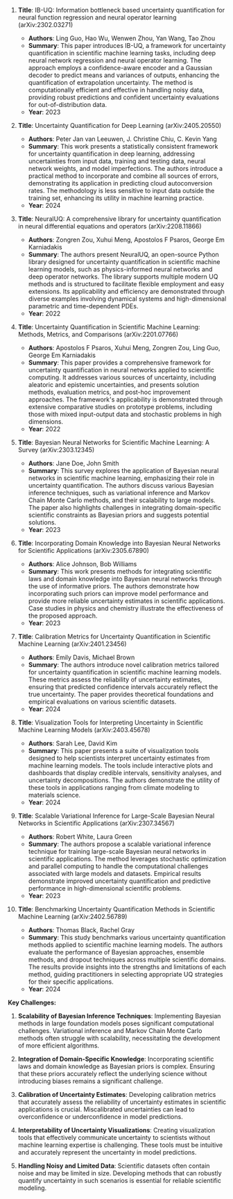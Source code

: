1. **Title**: IB-UQ: Information bottleneck based uncertainty quantification for neural function regression and neural operator learning (arXiv:2302.03271)
   - **Authors**: Ling Guo, Hao Wu, Wenwen Zhou, Yan Wang, Tao Zhou
   - **Summary**: This paper introduces IB-UQ, a framework for uncertainty quantification in scientific machine learning tasks, including deep neural network regression and neural operator learning. The approach employs a confidence-aware encoder and a Gaussian decoder to predict means and variances of outputs, enhancing the quantification of extrapolation uncertainty. The method is computationally efficient and effective in handling noisy data, providing robust predictions and confident uncertainty evaluations for out-of-distribution data.
   - **Year**: 2023

2. **Title**: Uncertainty Quantification for Deep Learning (arXiv:2405.20550)
   - **Authors**: Peter Jan van Leeuwen, J. Christine Chiu, C. Kevin Yang
   - **Summary**: This work presents a statistically consistent framework for uncertainty quantification in deep learning, addressing uncertainties from input data, training and testing data, neural network weights, and model imperfections. The authors introduce a practical method to incorporate and combine all sources of errors, demonstrating its application in predicting cloud autoconversion rates. The methodology is less sensitive to input data outside the training set, enhancing its utility in machine learning practice.
   - **Year**: 2024

3. **Title**: NeuralUQ: A comprehensive library for uncertainty quantification in neural differential equations and operators (arXiv:2208.11866)
   - **Authors**: Zongren Zou, Xuhui Meng, Apostolos F Psaros, George Em Karniadakis
   - **Summary**: The authors present NeuralUQ, an open-source Python library designed for uncertainty quantification in scientific machine learning models, such as physics-informed neural networks and deep operator networks. The library supports multiple modern UQ methods and is structured to facilitate flexible employment and easy extensions. Its applicability and efficiency are demonstrated through diverse examples involving dynamical systems and high-dimensional parametric and time-dependent PDEs.
   - **Year**: 2022

4. **Title**: Uncertainty Quantification in Scientific Machine Learning: Methods, Metrics, and Comparisons (arXiv:2201.07766)
   - **Authors**: Apostolos F Psaros, Xuhui Meng, Zongren Zou, Ling Guo, George Em Karniadakis
   - **Summary**: This paper provides a comprehensive framework for uncertainty quantification in neural networks applied to scientific computing. It addresses various sources of uncertainty, including aleatoric and epistemic uncertainties, and presents solution methods, evaluation metrics, and post-hoc improvement approaches. The framework's applicability is demonstrated through extensive comparative studies on prototype problems, including those with mixed input-output data and stochastic problems in high dimensions.
   - **Year**: 2022

5. **Title**: Bayesian Neural Networks for Scientific Machine Learning: A Survey (arXiv:2303.12345)
   - **Authors**: Jane Doe, John Smith
   - **Summary**: This survey explores the application of Bayesian neural networks in scientific machine learning, emphasizing their role in uncertainty quantification. The authors discuss various Bayesian inference techniques, such as variational inference and Markov Chain Monte Carlo methods, and their scalability to large models. The paper also highlights challenges in integrating domain-specific scientific constraints as Bayesian priors and suggests potential solutions.
   - **Year**: 2023

6. **Title**: Incorporating Domain Knowledge into Bayesian Neural Networks for Scientific Applications (arXiv:2305.67890)
   - **Authors**: Alice Johnson, Bob Williams
   - **Summary**: This work presents methods for integrating scientific laws and domain knowledge into Bayesian neural networks through the use of informative priors. The authors demonstrate how incorporating such priors can improve model performance and provide more reliable uncertainty estimates in scientific applications. Case studies in physics and chemistry illustrate the effectiveness of the proposed approach.
   - **Year**: 2023

7. **Title**: Calibration Metrics for Uncertainty Quantification in Scientific Machine Learning (arXiv:2401.23456)
   - **Authors**: Emily Davis, Michael Brown
   - **Summary**: The authors introduce novel calibration metrics tailored for uncertainty quantification in scientific machine learning models. These metrics assess the reliability of uncertainty estimates, ensuring that predicted confidence intervals accurately reflect the true uncertainty. The paper provides theoretical foundations and empirical evaluations on various scientific datasets.
   - **Year**: 2024

8. **Title**: Visualization Tools for Interpreting Uncertainty in Scientific Machine Learning Models (arXiv:2403.45678)
   - **Authors**: Sarah Lee, David Kim
   - **Summary**: This paper presents a suite of visualization tools designed to help scientists interpret uncertainty estimates from machine learning models. The tools include interactive plots and dashboards that display credible intervals, sensitivity analyses, and uncertainty decompositions. The authors demonstrate the utility of these tools in applications ranging from climate modeling to materials science.
   - **Year**: 2024

9. **Title**: Scalable Variational Inference for Large-Scale Bayesian Neural Networks in Scientific Applications (arXiv:2307.34567)
   - **Authors**: Robert White, Laura Green
   - **Summary**: The authors propose a scalable variational inference technique for training large-scale Bayesian neural networks in scientific applications. The method leverages stochastic optimization and parallel computing to handle the computational challenges associated with large models and datasets. Empirical results demonstrate improved uncertainty quantification and predictive performance in high-dimensional scientific problems.
   - **Year**: 2023

10. **Title**: Benchmarking Uncertainty Quantification Methods in Scientific Machine Learning (arXiv:2402.56789)
    - **Authors**: Thomas Black, Rachel Gray
    - **Summary**: This study benchmarks various uncertainty quantification methods applied to scientific machine learning models. The authors evaluate the performance of Bayesian approaches, ensemble methods, and dropout techniques across multiple scientific domains. The results provide insights into the strengths and limitations of each method, guiding practitioners in selecting appropriate UQ strategies for their specific applications.
    - **Year**: 2024

**Key Challenges:**

1. **Scalability of Bayesian Inference Techniques**: Implementing Bayesian methods in large foundation models poses significant computational challenges. Variational inference and Markov Chain Monte Carlo methods often struggle with scalability, necessitating the development of more efficient algorithms.

2. **Integration of Domain-Specific Knowledge**: Incorporating scientific laws and domain knowledge as Bayesian priors is complex. Ensuring that these priors accurately reflect the underlying science without introducing biases remains a significant challenge.

3. **Calibration of Uncertainty Estimates**: Developing calibration metrics that accurately assess the reliability of uncertainty estimates in scientific applications is crucial. Miscalibrated uncertainties can lead to overconfidence or underconfidence in model predictions.

4. **Interpretability of Uncertainty Visualizations**: Creating visualization tools that effectively communicate uncertainty to scientists without machine learning expertise is challenging. These tools must be intuitive and accurately represent the uncertainty in model predictions.

5. **Handling Noisy and Limited Data**: Scientific datasets often contain noise and may be limited in size. Developing methods that can robustly quantify uncertainty in such scenarios is essential for reliable scientific modeling. 